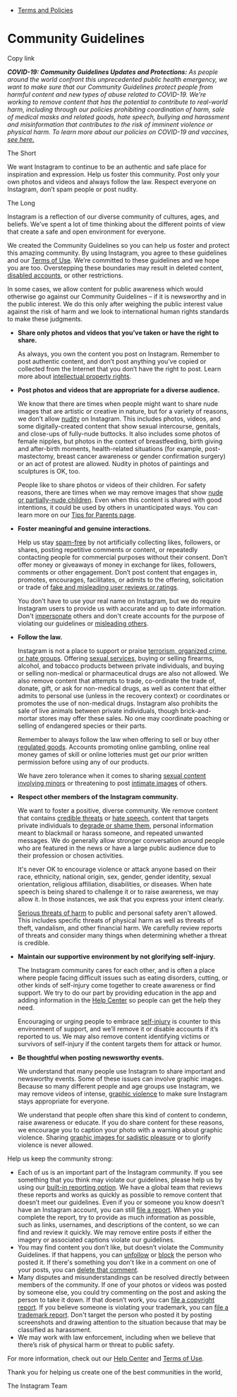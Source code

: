 *   [Terms and Policies](https://help.instagram.com/1417489251945243/?helpref=breadcrumb)

Community Guidelines
====================

Copy link

_**COVID-19: Community Guidelines Updates and Protections:** As people around the world confront this unprecedented public health emergency, we want to make sure that our Community Guidelines protect people from harmful content and new types of abuse related to COVID-19. We’re working to remove content that has the potential to contribute to real-world harm, including through our policies prohibiting coordination of harm, sale of medical masks and related goods, hate speech, bullying and harassment and misinformation that contributes to the risk of imminent violence or physical harm. To learn more about our policies on COVID-19 and vaccines, [see here.](https://help.instagram.com/697825587576762?helpref=faq_content)_

The Short

We want Instagram to continue to be an authentic and safe place for inspiration and expression. Help us foster this community. Post only your own photos and videos and always follow the law. Respect everyone on Instagram, don’t spam people or post nudity.

The Long

Instagram is a reflection of our diverse community of cultures, ages, and beliefs. We’ve spent a lot of time thinking about the different points of view that create a safe and open environment for everyone.

We created the Community Guidelines so you can help us foster and protect this amazing community. By using Instagram, you agree to these guidelines and our [Terms of Use](https://www.instagram.com/legal/terms). We’re committed to these guidelines and we hope you are too. Overstepping these boundaries may result in deleted content, [disabled accounts](https://help.instagram.com/366993040048856?helpref=faq_content), or other restrictions.

In some cases, we allow content for public awareness which would otherwise go against our Community Guidelines – if it is newsworthy and in the public interest. We do this only after weighing the public interest value against the risk of harm and we look to international human rights standards to make these judgments.

*   **Share only photos and videos that you’ve taken or have the right to share.**
    
    As always, you own the content you post on Instagram. Remember to post authentic content, and don’t post anything you’ve copied or collected from the Internet that you don’t have the right to post. Learn more about [intellectual property rights](https://help.instagram.com/126382350847838?helpref=faq_content).
    
*   **Post photos and videos that are appropriate for a diverse audience.**
    
    We know that there are times when people might want to share nude images that are artistic or creative in nature, but for a variety of reasons, we don’t allow [nudity](https://l.instagram.com/?u=https%3A%2F%2Fwww.facebook.com%2Fcommunitystandards%2Fadult_nudity_sexual_activity&e=AT3kmV9LYpIwe5WpxedwZNL3VUOIybY0tyGHxz_jhB0EKygpM32r4-ClOH71Foa7i0HwHj8yvXUs3iQR3O5VKcmD5m43eiilfzVOyMJxhEXkFWEGTJjPudTP-dPIgd9eDzrmDYYrpYoZnEmCyZ1lOw) on Instagram. This includes photos, videos, and some digitally-created content that show sexual intercourse, genitals, and close-ups of fully-nude buttocks. It also includes some photos of female nipples, but photos in the context of breastfeeding, birth giving and after-birth moments, health-related situations (for example, post-mastectomy, breast cancer awareness or gender confirmation surgery) or an act of protest are allowed. Nudity in photos of paintings and sculptures is OK, too.
    
    People like to share photos or videos of their children. For safety reasons, there are times when we may remove images that show [nude or partially-nude children](https://l.instagram.com/?u=https%3A%2F%2Fwww.facebook.com%2Fcommunitystandards%2Fchild_nudity_sexual_exploitation&e=AT3kmV9LYpIwe5WpxedwZNL3VUOIybY0tyGHxz_jhB0EKygpM32r4-ClOH71Foa7i0HwHj8yvXUs3iQR3O5VKcmD5m43eiilfzVOyMJxhEXkFWEGTJjPudTP-dPIgd9eDzrmDYYrpYoZnEmCyZ1lOw). Even when this content is shared with good intentions, it could be used by others in unanticipated ways. You can learn more on our [Tips for Parents page](https://help.instagram.com/154475974694511/?helpref=faq_content).
    
*   **Foster meaningful and genuine interactions.**
    
    Help us stay [spam-free](https://l.instagram.com/?u=https%3A%2F%2Fwww.facebook.com%2Fcommunitystandards%2Fspam&e=AT3kmV9LYpIwe5WpxedwZNL3VUOIybY0tyGHxz_jhB0EKygpM32r4-ClOH71Foa7i0HwHj8yvXUs3iQR3O5VKcmD5m43eiilfzVOyMJxhEXkFWEGTJjPudTP-dPIgd9eDzrmDYYrpYoZnEmCyZ1lOw) by not artificially collecting likes, followers, or shares, posting repetitive comments or content, or repeatedly contacting people for commercial purposes without their consent. Don’t offer money or giveaways of money in exchange for likes, followers, comments or other engagement. Don’t post content that engages in, promotes, encourages, facilitates, or admits to the offering, solicitation or trade of [fake and misleading user reviews or ratings](https://l.instagram.com/?u=https%3A%2F%2Fwww.facebook.com%2Fcommunitystandards%2Ffraud_deception&e=AT3kmV9LYpIwe5WpxedwZNL3VUOIybY0tyGHxz_jhB0EKygpM32r4-ClOH71Foa7i0HwHj8yvXUs3iQR3O5VKcmD5m43eiilfzVOyMJxhEXkFWEGTJjPudTP-dPIgd9eDzrmDYYrpYoZnEmCyZ1lOw).
    
    You don’t have to use your real name on Instagram, but we do require Instagram users to provide us with accurate and up to date information. Don't [impersonate](https://l.instagram.com/?u=https%3A%2F%2Fwww.facebook.com%2Fcommunitystandards%2Fmisrepresentation&e=AT3kmV9LYpIwe5WpxedwZNL3VUOIybY0tyGHxz_jhB0EKygpM32r4-ClOH71Foa7i0HwHj8yvXUs3iQR3O5VKcmD5m43eiilfzVOyMJxhEXkFWEGTJjPudTP-dPIgd9eDzrmDYYrpYoZnEmCyZ1lOw) others and don't create accounts for the purpose of violating our guidelines or [misleading others](https://l.instagram.com/?u=https%3A%2F%2Ftransparency.fb.com%2Fpolicies%2Fcommunity-standards%2Finauthentic-behavior%2F&e=AT3kmV9LYpIwe5WpxedwZNL3VUOIybY0tyGHxz_jhB0EKygpM32r4-ClOH71Foa7i0HwHj8yvXUs3iQR3O5VKcmD5m43eiilfzVOyMJxhEXkFWEGTJjPudTP-dPIgd9eDzrmDYYrpYoZnEmCyZ1lOw).
    
*   **Follow the law.**
    
    Instagram is not a place to support or praise [terrorism, organized crime, or hate groups](https://l.instagram.com/?u=https%3A%2F%2Fwww.facebook.com%2Fcommunitystandards%2Fdangerous_individuals_organizations&e=AT3kmV9LYpIwe5WpxedwZNL3VUOIybY0tyGHxz_jhB0EKygpM32r4-ClOH71Foa7i0HwHj8yvXUs3iQR3O5VKcmD5m43eiilfzVOyMJxhEXkFWEGTJjPudTP-dPIgd9eDzrmDYYrpYoZnEmCyZ1lOw). Offering [sexual services](https://l.instagram.com/?u=https%3A%2F%2Fwww.facebook.com%2Fcommunitystandards%2Fsexual_solicitation&e=AT3kmV9LYpIwe5WpxedwZNL3VUOIybY0tyGHxz_jhB0EKygpM32r4-ClOH71Foa7i0HwHj8yvXUs3iQR3O5VKcmD5m43eiilfzVOyMJxhEXkFWEGTJjPudTP-dPIgd9eDzrmDYYrpYoZnEmCyZ1lOw), buying or selling firearms, alcohol, and tobacco products between private individuals, and buying or selling non-medical or pharmaceutical drugs are also not allowed. We also remove content that attempts to trade, co-ordinate the trade of, donate, gift, or ask for non-medical drugs, as well as content that either admits to personal use (unless in the recovery context) or coordinates or promotes the use of non-medical drugs. Instagram also prohibits the sale of live animals between private individuals, though brick-and-mortar stores may offer these sales. No one may coordinate poaching or selling of endangered species or their parts.
    
    Remember to always follow the law when offering to sell or buy other [regulated goods](https://l.instagram.com/?u=https%3A%2F%2Fwww.facebook.com%2Fcommunitystandards%2Fregulated_goods&e=AT3kmV9LYpIwe5WpxedwZNL3VUOIybY0tyGHxz_jhB0EKygpM32r4-ClOH71Foa7i0HwHj8yvXUs3iQR3O5VKcmD5m43eiilfzVOyMJxhEXkFWEGTJjPudTP-dPIgd9eDzrmDYYrpYoZnEmCyZ1lOw). Accounts promoting online gambling, online real money games of skill or online lotteries must get our prior written permission before using any of our products.
    
    We have zero tolerance when it comes to sharing [sexual content involving minors](https://l.instagram.com/?u=https%3A%2F%2Fwww.facebook.com%2Fcommunitystandards%2Fchild_nudity_sexual_exploitation&e=AT3kmV9LYpIwe5WpxedwZNL3VUOIybY0tyGHxz_jhB0EKygpM32r4-ClOH71Foa7i0HwHj8yvXUs3iQR3O5VKcmD5m43eiilfzVOyMJxhEXkFWEGTJjPudTP-dPIgd9eDzrmDYYrpYoZnEmCyZ1lOw) or threatening to post [intimate images](https://l.instagram.com/?u=https%3A%2F%2Fwww.facebook.com%2Fcommunitystandards%2Fsexual_exploitation_adults&e=AT3kmV9LYpIwe5WpxedwZNL3VUOIybY0tyGHxz_jhB0EKygpM32r4-ClOH71Foa7i0HwHj8yvXUs3iQR3O5VKcmD5m43eiilfzVOyMJxhEXkFWEGTJjPudTP-dPIgd9eDzrmDYYrpYoZnEmCyZ1lOw) of others.
    
*   **Respect other members of the Instagram community.**
    
    We want to foster a positive, diverse community. We remove content that contains [credible threats](https://l.instagram.com/?u=https%3A%2F%2Fwww.facebook.com%2Fcommunitystandards%2Fcredible_violence&e=AT3kmV9LYpIwe5WpxedwZNL3VUOIybY0tyGHxz_jhB0EKygpM32r4-ClOH71Foa7i0HwHj8yvXUs3iQR3O5VKcmD5m43eiilfzVOyMJxhEXkFWEGTJjPudTP-dPIgd9eDzrmDYYrpYoZnEmCyZ1lOw) or [hate speech](https://l.instagram.com/?u=https%3A%2F%2Fwww.facebook.com%2Fcommunitystandards%2Fhate_speech&e=AT3kmV9LYpIwe5WpxedwZNL3VUOIybY0tyGHxz_jhB0EKygpM32r4-ClOH71Foa7i0HwHj8yvXUs3iQR3O5VKcmD5m43eiilfzVOyMJxhEXkFWEGTJjPudTP-dPIgd9eDzrmDYYrpYoZnEmCyZ1lOw), content that targets private individuals to [degrade or shame them](https://l.instagram.com/?u=https%3A%2F%2Fwww.facebook.com%2Fcommunitystandards%2Fbullying&e=AT3kmV9LYpIwe5WpxedwZNL3VUOIybY0tyGHxz_jhB0EKygpM32r4-ClOH71Foa7i0HwHj8yvXUs3iQR3O5VKcmD5m43eiilfzVOyMJxhEXkFWEGTJjPudTP-dPIgd9eDzrmDYYrpYoZnEmCyZ1lOw), personal information meant to blackmail or harass someone, and repeated unwanted messages. We do generally allow stronger conversation around people who are featured in the news or have a large public audience due to their profession or chosen activities.
    
    It's never OK to encourage violence or attack anyone based on their race, ethnicity, national origin, sex, gender, gender identity, sexual orientation, religious affiliation, disabilities, or diseases. When hate speech is being shared to challenge it or to raise awareness, we may allow it. In those instances, we ask that you express your intent clearly.
    
    [Serious threats of harm](https://l.instagram.com/?u=https%3A%2F%2Fwww.facebook.com%2Fcommunitystandards%2Fcredible_violence&e=AT3kmV9LYpIwe5WpxedwZNL3VUOIybY0tyGHxz_jhB0EKygpM32r4-ClOH71Foa7i0HwHj8yvXUs3iQR3O5VKcmD5m43eiilfzVOyMJxhEXkFWEGTJjPudTP-dPIgd9eDzrmDYYrpYoZnEmCyZ1lOw) to public and personal safety aren't allowed. This includes specific threats of physical harm as well as threats of theft, vandalism, and other financial harm. We carefully review reports of threats and consider many things when determining whether a threat is credible.
    
*   **Maintain our supportive environment by not glorifying self-injury.**
    
    The Instagram community cares for each other, and is often a place where people facing difficult issues such as eating disorders, cutting, or other kinds of self-injury come together to create awareness or find support. We try to do our part by providing education in the app and adding information in the [Help Center](https://help.instagram.com/) so people can get the help they need.
    
    Encouraging or urging people to embrace [self-injury](https://l.instagram.com/?u=https%3A%2F%2Fwww.facebook.com%2Fcommunitystandards%2Fsuicide_self_injury_violence&e=AT3kmV9LYpIwe5WpxedwZNL3VUOIybY0tyGHxz_jhB0EKygpM32r4-ClOH71Foa7i0HwHj8yvXUs3iQR3O5VKcmD5m43eiilfzVOyMJxhEXkFWEGTJjPudTP-dPIgd9eDzrmDYYrpYoZnEmCyZ1lOw) is counter to this environment of support, and we’ll remove it or disable accounts if it’s reported to us. We may also remove content identifying victims or survivors of self-injury if the content targets them for attack or humor.
    
*   **Be thoughtful when posting newsworthy events.**
    
    We understand that many people use Instagram to share important and newsworthy events. Some of these issues can involve graphic images. Because so many different people and age groups use Instagram, we may remove videos of intense, [graphic violence](https://l.instagram.com/?u=https%3A%2F%2Fwww.facebook.com%2Fcommunitystandards%2Fgraphic_violence&e=AT3kmV9LYpIwe5WpxedwZNL3VUOIybY0tyGHxz_jhB0EKygpM32r4-ClOH71Foa7i0HwHj8yvXUs3iQR3O5VKcmD5m43eiilfzVOyMJxhEXkFWEGTJjPudTP-dPIgd9eDzrmDYYrpYoZnEmCyZ1lOw) to make sure Instagram stays appropriate for everyone.
    
    We understand that people often share this kind of content to condemn, raise awareness or educate. If you do share content for these reasons, we encourage you to caption your photo with a warning about graphic violence. Sharing [graphic images for sadistic pleasure](https://l.instagram.com/?u=https%3A%2F%2Fwww.facebook.com%2Fcommunitystandards%2Fcruel_insensitive&e=AT3kmV9LYpIwe5WpxedwZNL3VUOIybY0tyGHxz_jhB0EKygpM32r4-ClOH71Foa7i0HwHj8yvXUs3iQR3O5VKcmD5m43eiilfzVOyMJxhEXkFWEGTJjPudTP-dPIgd9eDzrmDYYrpYoZnEmCyZ1lOw) or to glorify violence is never allowed.
    

Help us keep the community strong:

*   Each of us is an important part of the Instagram community. If you see something that you think may violate our guidelines, please help us by using our [built-in reporting option](https://help.instagram.com/165828726894770?helpref=faq_content). We have a global team that reviews these reports and works as quickly as possible to remove content that doesn’t meet our guidelines. Even if you or someone you know doesn’t have an Instagram account, you can still [file a report](https://help.instagram.com/contact/383679321740945). When you complete the report, try to provide as much information as possible, such as links, usernames, and descriptions of the content, so we can find and review it quickly. We may remove entire posts if either the imagery or associated captions violate our guidelines.
*   You may find content you don’t like, but doesn’t violate the Community Guidelines. If that happens, you can [unfollow](https://help.instagram.com/286340048138725?helpref=faq_content) or [block](https://help.instagram.com/426700567389543/?helpref=faq_content) the person who posted it. If there's something you don't like in a comment on one of your posts, you can [delete that comment](https://help.instagram.com/289098941190483?helpref=faq_content).
*   Many disputes and misunderstandings can be resolved directly between members of the community. If one of your photos or videos was posted by someone else, you could try commenting on the post and asking the person to take it down. If that doesn’t work, you can [file a copyright report](https://help.instagram.com/126382350847838?helpref=faq_content). If you believe someone is violating your trademark, you can [file a trademark report](https://help.instagram.com/222826637847963?helpref=faq_content). Don't target the person who posted it by posting screenshots and drawing attention to the situation because that may be classified as harassment.
*   We may work with law enforcement, including when we believe that there’s risk of physical harm or threat to public safety.

For more information, check out our [Help Center](https://help.instagram.com/) and [Terms of Use](https://l.instagram.com/?u=http%3A%2F%2Finstagram.com%2Flegal%2Fterms%2F%23&e=AT3kmV9LYpIwe5WpxedwZNL3VUOIybY0tyGHxz_jhB0EKygpM32r4-ClOH71Foa7i0HwHj8yvXUs3iQR3O5VKcmD5m43eiilfzVOyMJxhEXkFWEGTJjPudTP-dPIgd9eDzrmDYYrpYoZnEmCyZ1lOw).

Thank you for helping us create one of the best communities in the world,

The Instagram Team